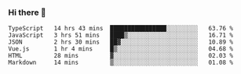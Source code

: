 ### Hi there 👋

<!--
**hjklink/hjklink** is a ✨ _special_ ✨ repository because its `README.md` (this file) appears on your GitHub profile.

Here are some ideas to get you started:

- 🔭 I’m currently working on ...
- 🌱 I’m currently learning ...
- 👯 I’m looking to collaborate on ...
- 🤔 I’m looking for help with ...
- 💬 Ask me about ...
- 📫 How to reach me: ...
- 😄 Pronouns: ...
- ⚡ Fun fact: ...
-->


<!--START_SECTION:waka-->

```text
TypeScript   14 hrs 43 mins  ████████████████░░░░░░░░░   63.76 %
JavaScript   3 hrs 51 mins   ████▒░░░░░░░░░░░░░░░░░░░░   16.71 %
JSON         2 hrs 30 mins   ██▓░░░░░░░░░░░░░░░░░░░░░░   10.89 %
Vue.js       1 hr 4 mins     █▒░░░░░░░░░░░░░░░░░░░░░░░   04.68 %
HTML         28 mins         ▓░░░░░░░░░░░░░░░░░░░░░░░░   02.03 %
Markdown     14 mins         ▒░░░░░░░░░░░░░░░░░░░░░░░░   01.08 %
```

<!--END_SECTION:waka-->
